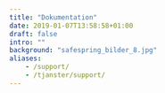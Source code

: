 ```yaml
---
title: "Dokumentation"
date: 2019-01-07T13:58:58+01:00
draft: false
intro: ""
background: "safespring_bilder_8.jpg"
aliases:
    - /support/
    - /tjanster/support/
---
```

